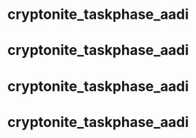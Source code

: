 # cryptonite_taskphase_aadi
# cryptonite_taskphase_aadi
# cryptonite_taskphase_aadi
# cryptonite_taskphase_aadi
